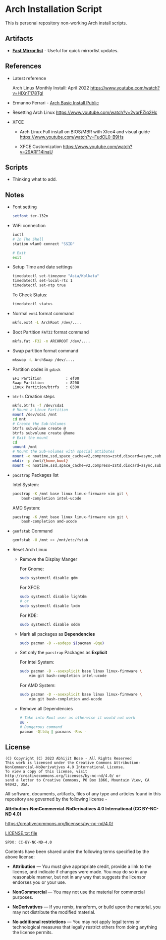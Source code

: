 # Arch Installation Script

This is personal repository non-working Arch install scripts.

## Artifacts

- **[Fast Mirror list](./mirrorlist.txt)** - Useful for quick mirrorlist updates.

## References

- Latest reference
	
	Arch Linux Monthly Install: April 2022
	<https://www.youtube.com/watch?v=HIXnT178TgI>

- Ermanno Ferrari - [Arch Basic Install Public](https://gitlab.com/eflinux/arch-basic)

- Resetting Arch Linux <https://www.youtube.com/watch?v=2vbrFZiq2Hc>

- XFCE

	- Arch Linux Full install on BIOS/MBR with Xfce4 and visual guide
		<https://www.youtube.com/watch?v=FudOL0-B9Hs>
	
	- XFCE Customization
		<https://www.youtube.com/watch?v=29ARF14InaU>

## Scripts

- Thinking what to add.

## Notes

- Font setting
	
	```sh
	setfont ter-132n
	```

- WiFi connection
	
	```sh
	iwctl
	# In The Shell
	station wlan0 connect "SSID"
	
	# Exit
	exit
	```

- Setup Time and date settings
	
	```sh
	timedatectl set-timezone "Asia/Kolkata"
	timedatectl set-local-rtc 1
	timedatectl set-ntp true
	```
	
	To Check Status:
	
	```sh
	timedatectl status
	```
	
- Normal `ext4` format command

	```sh
	mkfs.ext4 -L ArchRoot /dev/....
	```

- Boot Partition `FAT32` format command

	```sh
	mkfs.fat -F32 -n ARCHROOT /dev/....
	```

- Swap partition format command

	```sh
	mkswap -L ArchSwap /dev/....
	```

- Partition codes in `gdisk`

	```
	EFI Partition 			: ef00
	Swap Partition			: 8200
	Linux Partition/btrfs 	: 8300
	```

- `btrfs` Creation steps

	```sh
	mkfs.btrfs -f /dev/sda1
	# Mount a Linux Partition
	mount /dev/sda1 /mnt
	cd mnt
	# Create the Sub-Volumes
	btrfs subvolume create @
	btrfs subvolume create @home
	# Exit the mount
	cd
	umount /mnt
	# Mount the Sub-volumes with special attibutes
	mount -o noatime,ssd,space_cache=v2,compress=zstd,discard=async,subvol=@ /mnt /dev/sda1
	mkdir -p /mnt/{home,boot}
	mount -o noatime,ssd,space_cache=v2,compress=zstd,discard=async,subvol=@home /mnt/home /dev/sda1
	```

- `pacstrap` Packages list

	Intel System:

	```sh
	pacstrap -K /mnt base linux linux-firmware vim git \
		bash-completion intel-ucode
	```

	AMD System:

	```sh
	pacstrap -K /mnt base linux linux-firmware vim git \
		bash-completion amd-ucode
	```

- `genfstab` Command

	```sh
	genfstab -U /mnt >> /mnt/etc/fstab
	```

- Reset Arch Linux
	
	- Remove the Display Manger
	
		For Gnome:
		
		```sh
		sudo systemctl disable gdm
		```
		
		For XFCE:
		
		```sh
		sudo systemctl disable lightdm
		# or 
		sudo systemctl disable lxdm
		```
		
		For KDE:
		
		```sh
		sudo systemctl disable sddm
		```
	
	- Mark all packages as **Dependencies**
		
		```sh
		sudo pacman -D --asdeps $(pacman -Qqe)
		```
	
	- Set only the `pacstrap` Packages as **Explicit**
	
		For Intel System:
		
		```sh
		sudo pacman -D --asexplicit base linux linux-firmware \
			vim git bash-completion intel-ucode
		```
		
		For AMD System:
		
		```sh
		sudo pacman -D --asexplicit base linux linux-firmware \
			vim git bash-completion amd-ucode
		```
	
	- Remove all Dependencies
	
		```sh
		# Take into Root user as otherwise it would not work
		su -
		# Dangerous command
		pacman -Qttdq | pacmans -Rns -
		```

## License

```
(C) Copyright (C) 2023 Abhijit Bose - All Rights Reserved
This work is licensed under the Creative Commons Attribution-NonCommercial-NoDerivatives 4.0 International License.
To view a copy of this license, visit http://creativecommons.org/licenses/by-nc-nd/4.0/ or
send a letter to Creative Commons, PO Box 1866, Mountain View, CA 94042, USA.
```

All software, documents, artifacts, files of any type and articles
found in this repository are governed by the following license -

**Attribution-NonCommercial-NoDerivatives 4.0 International (CC BY-NC-ND 4.0)**

<https://creativecommons.org/licenses/by-nc-nd/4.0/>

[LICENSE.txt file](./LICENSE.txt)

`SPDX: CC-BY-NC-ND-4.0`

Contents have been shared under the following terms specified by the above license:

- **Attribution** — You must give appropriate credit, provide a link to the license, and indicate if changes were made. You may do so in any reasonable manner, but not in any way that suggests the licensor endorses you or your use.

- **NonCommercial** — You may not use the material for commercial purposes.

- **NoDerivatives** — If you remix, transform, or build upon the material, you may not distribute the modified material.

- **No additional restrictions** — You may not apply legal terms or technological measures that legally restrict others from doing anything the license permits.
